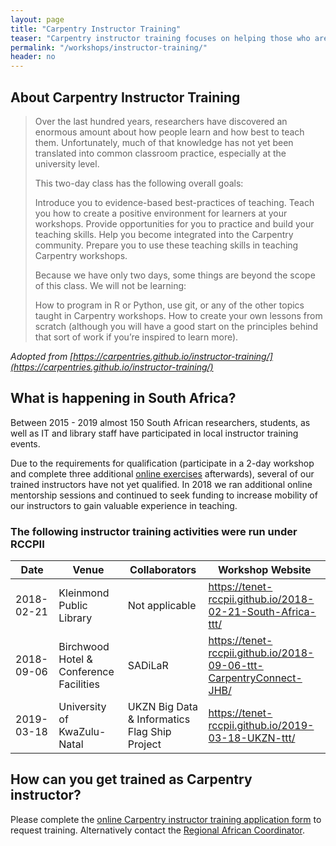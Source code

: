 ```yaml
---
layout: page
title: "Carpentry Instructor Training"
teaser: "Carpentry instructor training focuses on helping those who are already familiar with programming and data analysis tools, to teach better. Specifically to novices."
permalink: "/workshops/instructor-training/"
header: no
---
```


## About Carpentry Instructor Training

> Over the last hundred years, researchers have discovered an enormous amount about how people learn and how best to teach them. Unfortunately, much of that knowledge has not yet been translated into common classroom practice, especially at the university level.
>
>This two-day class has the following overall goals:
>
>    Introduce you to evidence-based best-practices of teaching.
>    Teach you how to create a positive environment for learners at your workshops.
>    Provide opportunities for you to practice and build your teaching skills.
>    Help you become integrated into the Carpentry community.
>    Prepare you to use these teaching skills in teaching Carpentry workshops.
>
>Because we have only two days, some things are beyond the scope of this class. We will not be learning:
>
>    How to program in R or Python, use git, or any of the other topics taught in Carpentry workshops.
>    How to create your own lessons from scratch (although you will have a good start on the principles behind that sort of work if you’re inspired to learn more).

<em>Adopted from [https://carpentries.github.io/instructor-training/](https://carpentries.github.io/instructor-training/)</em>

## What is happening in South Africa?

Between 2015 - 2019 almost 150 South African researchers, students, as well as IT and library 
staff have participated in local instructor training events.

Due to the requirements for qualification (participate in a 2-day workshop and complete three 
additional [online exercises](https://carpentries.github.io/instructor-training/checkout/) afterwards), 
several of our trained instructors have not yet qualified. In 2018 we ran additional online
mentorship sessions and continued to seek funding to increase mobility of our instructors to gain valuable 
experience in teaching. 

### The following instructor training activities were run under RCCPII

|Date|Venue|Collaborators|Workshop Website|
|----|-----|-------------|----------------|
|2018-02-21|Kleinmond Public Library|Not applicable|https://tenet-rccpii.github.io/2018-02-21-South-Africa-ttt/|
|2018-09-06|Birchwood Hotel & Conference Facilities|SADiLaR|https://tenet-rccpii.github.io/2018-09-06-ttt-CarpentryConnect-JHB/|
|2019-03-18|University of KwaZulu-Natal|UKZN Big Data & Informatics Flag Ship Project|https://tenet-rccpii.github.io/2019-03-18-UKZN-ttt/|
 

## How can you get trained as Carpentry instructor?

Please complete the [online Carpentry instructor training application form](https://amy.software-carpentry.org/forms/request_training/) to request training. Alternatively contact the [Regional African Coordinator](mailto:admin-afr@carpentries.org).
